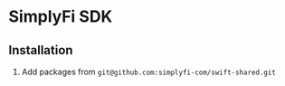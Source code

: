 # SimplyFi SDK

## Installation

1. Add packages from `git@github.com:simplyfi-com/swift-shared.git`

